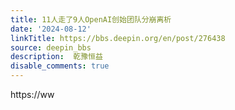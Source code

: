 ```yaml
---
title: 11人走了9人OpenAI创始团队分崩离析
date: '2024-08-12'
linkTitle: https://bbs.deepin.org/en/post/276438
source: deepin_bbs
description:  乾豫恒益 
disable_comments: true
---
```

https://ww
